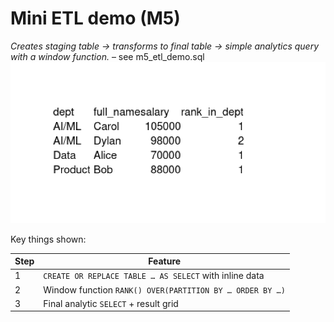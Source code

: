 # Mini ETL demo (M5)

*Creates staging table → transforms to final table → simple analytics query
with a window function.*
– see m5_etl_demo.sql
![Query result](../docs/m5_etl_result.png)

Key things shown:

| Step | Feature                             |
|------|-------------------------------------|
| 1    | `CREATE OR REPLACE TABLE … AS SELECT` with inline data |
| 2    | Window function `RANK() OVER(PARTITION BY … ORDER BY …)` |
| 3    | Final analytic `SELECT` + result grid |

